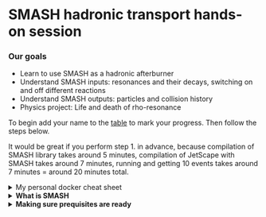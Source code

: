 # SMASH hadronic transport hands-on session

### Our goals
 - Learn to use SMASH as a hadronic afterburner
 - Understand SMASH inputs: resonances and their decays, switching on and off different reactions
 - Understand SMASH outputs: particles and collision history
 - Physics project: Life and death of rho-resonance

To begin add your name to the [table](https://docs.google.com/spreadsheets/d/e/2PACX-1vTo_TeWIkXPCh4PBpLBNZac_pkB6pao6ynenWf2RNMZDHjeT4O1Mg3xBPx6nkitxthQq7GRothvNjCC/pubhtml) to mark your progress.
Then follow the steps below.

It would be great if you perform step 1. in advance,
because compilation of SMASH library takes around 5 minutes, compilation
of JetScape with SMASH takes around 7 minutes, running and getting 10 events takes
around 7 minutes = around 20 minutes total.


<details><summary> My personal docker cheat sheet </summary>
<p>

I'm not an active docker user, so here I assemble commands that were useful for me:

```bash
  docker container ls -a        # List all containers
  docker system prune           # Remove all the stopped containers
  docker start -ai myJetscape   # Start JETSCAPE docker again after exiting

  # run JETSCAPE container on linux
  docker run -it -v ~/jetscape-docker:/home/jetscape-user --name myJetscape --user $(id -u):$(id -g) jetscape/base:v1.4

  # run JETSCAPE container on MAC
  docker run -it -v ~/jetscape-docker:/home/jetscape-user --name myJetscape jetscape/base:v1.4
```

</p>
</details>


<details><summary><b> What is SMASH </b></summary>
<p>

SMASH is a hadronic transport code. In JETSCAPE it simulates multiple hadron-hadron scatterings
in the final dilute stage of the fireball evolution. Observables affected by the afterburner
are baryon spectra and flow, as well as resonance production.

Look at the visualization at the [official SMASH webpage](https://smash-transport.github.io/).

</p>
</details>



<details><summary><b> Making sure prequisites are ready </b></summary>
<p>

1. I assume that you have followed the [general school instructions](https://github.com/JETSCAPE/SummerSchool2021/blob/master/README.md)
 and have docker installed. You really need docker to proceed.

Before we begin our session, please make sure all the code packages are already
in the correct place on your computer. You should have a `jetscape-docker`
folder under your home directory. Try to list the folder inside
`jetscape-docker` with the following command,

```bash
ls ~/jetscape-docker
```

You need to make sure the following folders are present,

* JETSCAPE
* SummerSchool2021

Try the following command to make sure you are ready

```bash
    docker start -ai myJetscape
```

<details><summary><b> 1. Compiling JetScape with SMASH in docker environment </b></summary>
<p>

Go to the docker environment. If you didn't start it yet, start by

```bash
  docker start -ai myJetscape
```

Compiling JetScape with MUSIC + iSS + SMASH:

```bash
cd jetscape-docker/JETSCAPE/external_packages

# Download MUSIC hydrodynamics, iSS particle sampler, EoS tables
./get_music.sh
./get_iSS.sh
./get_freestream-milne.sh
./get_lbtTab.sh

# Downloading SMASH and compiling SMASH as library
# This takes around 5 minutes on laptop
./get_smash.sh

cd jetscape-docker/JETSCAPE/build
cmake .. -DUSE_MUSIC=ON -DUSE_ISS=ON -DUSE_SMASH=ON

# Compiles JetScape+MUSIC+SMASH
# This takes around 7 minutes on laptop
# The number after j means number of cores, adjust according to available computing power
make -j2
```

Let us run JETSCAPE with SMASH

```bash
cd ~/jetscape-docker/JETSCAPE/build

# Creating output directory with this specific name is important, otherwise you get a crash
mkdir smash_output

# The argument is a JetScape configuration file
./runJetscape ~/jetscape-docker/SummerSchool2021/Jul22_Transport/jetscape_user_AuAu200.xml
```

While the code is running we explore the way SMASH is configured.

</p>
</details>



<details><summary><b> 2. Configuring SMASH </b></summary>
<p>

 Let us have a look at the JetScape configuration file:
 <img src="pics/jetscape-config-SMASH.png" alt="1" width="500"/>

 From the JetScape configuration one can only set the end time of the simulation
 and switch off all collisions. Detailed SMASH configuration is in the
 SMASH config files. They are described in detail in [SMASH user guide](http://theory.gsi.de/~smash/userguide/1.8/).
 In this tutorial we look at some of the options.

 Let's look at the SMASH config file:
 <img src="pics/smash_config.png" alt="1" width="500"/>

 Focusing on the Output section:

  ```yaml
    Output:
        Output_Interval: 5.0
        Particles:
            Format:          ["Oscar2013"]
  ```

  This means that SMASH is going to print out all the particles in
  Oscar2013 format (a simple human readable text), and if it is required to
  print out particles in the middle of the simulation, it will do so every 5.0 fm/c.
  By default SMASH will print out only particles in the end of the simulation.
  To make it actually print out particles every 5 fm/c we need to supply our config with
  an additional `Only_Final: No` option.

  ```yaml
    Output:
        Output_Interval: 10.0
        Particles:
            Format:          ["Oscar2013"]
            Only_Final:      No
  ```

*Let's look at the results of our simulations*
----

  The SMASH output is in the `smash_output` folder.
  If you followed previous instructions and the luck is on your side then there are 4 files in the folder:
  ```
  particles_binary.bin
  collisions_binary.bin
  particle_lists.oscar
  full_event_history.oscar
  ```

  The files (`particles_binary.bin` and `particle_lists.oscar`) as well as
  (`collisions_binary.bin` and `full_event_history.oscar`) contain the same information, but
  in different formats. Oscar files are human-readable and bin files are binary. SMASH can also
  generate outputs in ROOT, vtk, hepmc formats.
  Let's look at the contents of particle_lists.oscar, you should see something like this:

  ```bash
   #!OSCAR2013 particle_lists t x y z mass p0 px py pz pdg ID charge
   # Units: fm fm fm fm GeV GeV GeV GeV GeV none none e
   # SMASH-1.8
   # event 1 out 470
   200 -106.204 58.1653 -14.4014 0.938 1.26645138 -0.746754441 0.397353787 -0.092319454 2112 2364 0
   200 104.02 39.1754 98.0998 0.938 1.4867404 0.782602686 0.334508298 0.778582208 2212 907 1
   200 15.7665 -21.8512 -137.847 0.938 1.34280422 0.101448745 -0.118439561 -0.948134694 2212 2344 1
   ...
  ```

  In principle you can analyse these results using your favourite way to write scripts.
  In the last tutorial I suggested a quick and easy way to use ROOT output for analysis.
  In this tutorial, I would like to take advantage of the SMASH analysis suite, that reads in binary output.

</p>
</details>



<details><summary><b> 4. Exploring chemical and kinetic freeze-out </b></summary>
<p>

What can you conclude from this study? Let's discuss it in the chat.

1. How much does the hadronic rescattering change the spectra?
2. What can you say about chemical freeze-out?
3. What can you say about kinetic freeze-out?

----

Now let us look at the reactions. When do the elastic and inelastic reactions stop?
Do inelastic reactions cease earlier than elastic ones? Are reactions equilibrated
at some point, i.e. do they occur at the same rate in forward and backward directions?


#### Discussion

1. What did you learn about chemical and kinetic freeze-out?
2. Were we able to pinpoint them in a transport simulation? If yes then how? If no then why?
3. How would you proceed to study it further?

</p>
</details>
